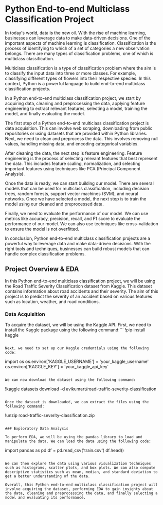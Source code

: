 # Python End-to-end Multiclass Classification Project

In today's world, data is the new oil. With the rise of machine learning, businesses can leverage data to make data-driven decisions. One of the important aspects of machine learning is classification. Classification is the process of identifying to which of a set of categories a new observation belongs. There are many types of classification problems, one of which is multiclass classification.

Multiclass classification is a type of classification problem where the aim is to classify the input data into three or more classes. For example, classifying different types of flowers into their respective species. In this context, Python is a powerful language to build end-to-end multiclass classification projects.

In a Python end-to-end multiclass classification project, we start by acquiring data, cleaning and preprocessing the data, applying feature engineering to extract relevant features, selecting a model, training the model, and finally evaluating the model.

The first step of a Python end-to-end multiclass classification project is data acquisition. This can involve web scraping, downloading from public repositories or using datasets that are provided within Python libraries. Next, we need to clean and preprocess the data. This involves removing null values, handling missing data, and encoding categorical variables.

After cleaning the data, the next step is feature engineering. Feature engineering is the process of selecting relevant features that best represent the data. This includes feature scaling, normalization, and selecting important features using techniques like PCA (Principal Component Analysis).

Once the data is ready, we can start building our model. There are several models that can be used for multiclass classification, including decision trees, random forests, support vector machines (SVM), and neural networks. Once we have selected a model, the next step is to train the model using our cleaned and preprocessed data.

Finally, we need to evaluate the performance of our model. We can use metrics like accuracy, precision, recall, and F1 score to evaluate the performance of our model. We can also use techniques like cross-validation to ensure the model is not overfitted.

In conclusion, Python end-to-end multiclass classification projects are a powerful way to leverage data and make data-driven decisions. With the right tools and techniques, businesses can build robust models that can handle complex classification problems.
## Project Overview & EDA

In this Python end-to-end multiclass classification project, we will be using the Road Traffic Severity Classification dataset from Kaggle. This dataset contains information about road accidents and their severity. The aim of this project is to predict the severity of an accident based on various features such as location, weather, and road conditions.

### Data Acquisition

To acquire the dataset, we will be using the Kaggle API. First, we need to install the Kaggle package using the following command:```
!pip install kaggle

```

Next, we need to set up our Kaggle credentials using the following code:

```
import os
os.environ['KAGGLE_USERNAME'] = 'your_kaggle_username'
os.environ['KAGGLE_KEY'] = 'your_kaggle_api_key'

```

We can now download the dataset using the following command:

```
!kaggle datasets download -d avikumart/road-traffic-severity-classification

```

Once the dataset is downloaded, we can extract the files using the following command:

```
!unzip road-traffic-severity-classification.zip

```

### Exploratory Data Analysis

To perform EDA, we will be using the pandas library to load and manipulate the data. We can load the data using the following code:

```
import pandas as pd
df = pd.read_csv('train.csv')
df.head()

```

We can then explore the data using various visualization techniques such as histograms, scatter plots, and box plots. We can also compute descriptive statistics such as mean, median, and standard deviation to get a better understanding of the data.

Overall, this Python end-to-end multiclass classification project will involve acquiring the dataset, performing EDA to gain insights about the data, cleaning and preprocessing the data, and finally selecting a model and evaluating its performance.
